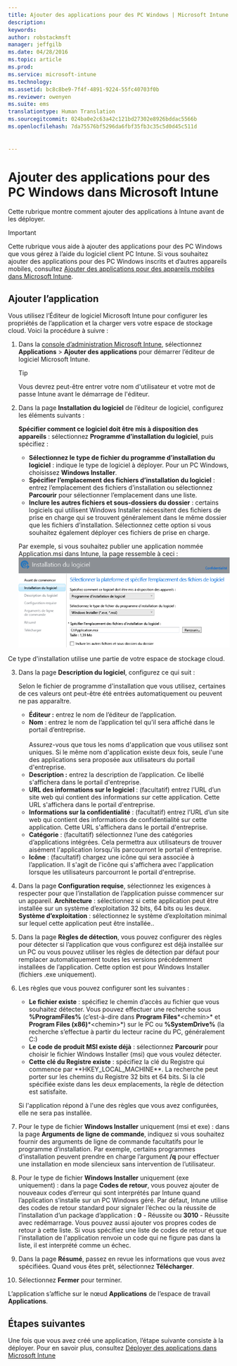 ```yaml
---
title: Ajouter des applications pour des PC Windows | Microsoft Intune
description: 
keywords: 
author: robstackmsft
manager: jeffgilb
ms.date: 04/28/2016
ms.topic: article
ms.prod: 
ms.service: microsoft-intune
ms.technology: 
ms.assetid: bc8c8be9-7f4f-4891-9224-55fc40703f0b
ms.reviewer: owenyen
ms.suite: ems
translationtype: Human Translation
ms.sourcegitcommit: 024ba0e2c63a42c121bd27302e8926bddac5566b
ms.openlocfilehash: 7da75576bf5296da6fbf35fb3c35c5d0d45c511d


---
```


# Ajouter des applications pour des PC Windows dans Microsoft Intune

Cette rubrique montre comment ajouter des applications à Intune avant de les déployer.

> [!IMPORTANT]
> Cette rubrique vous aide à ajouter des applications pour des PC Windows que vous gérez à l’aide du logiciel client PC Intune. Si vous souhaitez ajouter des applications pour des PC Windows inscrits et d’autres appareils mobiles, consultez [Ajouter des applications pour des appareils mobiles dans Microsoft Intune](add-apps-for-mobile-devices-in-microsoft-intune.md).


## Ajouter l’application
Vous utilisez l’Éditeur de logiciel Microsoft Intune pour configurer les propriétés de l’application et la charger vers votre espace de stockage cloud. Voici la procédure à suivre :

1.  Dans la [console d’administration Microsoft Intune](https://manage.microsoft.com), sélectionnez **Applications** &gt; **Ajouter des applications** pour démarrer l’éditeur de logiciel Microsoft Intune.

    > [!TIP]
    > Vous devrez peut-être entrer votre nom d'utilisateur et votre mot de passe Intune avant le démarrage de l'éditeur.



2.  Dans la page **Installation du logiciel** de l’éditeur de logiciel, configurez les éléments suivants :

    **Spécifier comment ce logiciel doit être mis à disposition des appareils** : sélectionnez **Programme d’installation du logiciel**, puis spécifiez :

    - **Sélectionnez le type de fichier du programme d’installation du logiciel** : indique le type de logiciel à déployer. Pour un PC Windows, choisissez **Windows Installer**.
    - **Spécifier l’emplacement des fichiers d’installation du logiciel** : entrez l’emplacement des fichiers d’installation ou sélectionnez **Parcourir** pour sélectionner l’emplacement dans une liste.
    - **Inclure les autres fichiers et sous-dossiers du dossier** : certains logiciels qui utilisent Windows Installer nécessitent des fichiers de prise en charge qui se trouvent généralement dans le même dossier que les fichiers d’installation. Sélectionnez cette option si vous souhaitez également déployer ces fichiers de prise en charge.

    Par exemple, si vous souhaitez publier une application nommée Application.msi dans Intune, la page ressemble à ceci : ![Éditeur de logiciel pour PC](./media/publisher-for-pc.png)

   Ce type d'installation utilise une partie de votre espace de stockage cloud.

3.  Dans la page **Description du logiciel**, configurez ce qui suit :

    Selon le fichier de programme d'installation que vous utilisez, certaines de ces valeurs ont peut-être été entrées automatiquement ou peuvent ne pas apparaître.

    - **Éditeur :** entrez le nom de l’éditeur de l’application.
    - **Nom** : entrez le nom de l’application tel qu’il sera affiché dans le portail d’entreprise.<br /><br />Assurez-vous que tous les noms d'application que vous utilisez sont uniques. Si le même nom d'application existe deux fois, seule l'une des applications sera proposée aux utilisateurs du portail d'entreprise.
    - **Description :** entrez la description de l’application. Ce libellé s'affichera dans le portail d'entreprise.
    - **URL des informations sur le logiciel** : (facultatif) entrez l’URL d’un site web qui contient des informations sur cette application. Cette URL s'affichera dans le portail d'entreprise.
    - **Informations sur la confidentialité** : (facultatif) entrez l’URL d’un site web qui contient des informations de confidentialité sur cette application. Cette URL s'affichera dans le portail d'entreprise.
    - **Catégorie** : (facultatif) sélectionnez l’une des catégories d’applications intégrées. Cela permettra aux utilisateurs de trouver aisément l'application lorsqu'ils parcourront le portail d'entreprise.
    - **Icône** : (facultatif) chargez une icône qui sera associée à l’application. Il s'agit de l'icône qui s'affichera avec l'application lorsque les utilisateurs parcourront le portail d'entreprise.



4.  Dans la page **Configuration requise**, sélectionnez les exigences à respecter pour que l’installation de l’application puisse commencer sur un appareil. **Architecture** : sélectionnez si cette application peut être installée sur un système d’exploitation 32 bits, 64 bits ou les deux. **Système d’exploitation** : sélectionnez le système d’exploitation minimal sur lequel cette application peut être installée..

5.  Dans la page **Règles de détection**, vous pouvez configurer des règles pour détecter si l’application que vous configurez est déjà installée sur un PC ou vous pouvez utiliser les règles de détection par défaut pour remplacer automatiquement toutes les versions précédemment installées de l’application. Cette option est pour Windows Installer (fichiers .exe uniquement).
6.  
    Les règles que vous pouvez configurer sont les suivantes :
    - **Le fichier existe** : spécifiez le chemin d’accès au fichier que vous souhaitez détecter. Vous pouvez effectuer une recherche sous **%ProgramFiles%** (c’est-à-dire dans **Program Files**\*&lt;chemin&gt;* et **Program Files (x86)**\*&lt;chemin&gt;*) sur le PC ou **%SystemDrive%** (la recherche s’effectue à partir du lecteur racine du PC, généralement C:)
    - **Le code de produit MSI existe déjà** : sélectionnez **Parcourir** pour choisir le fichier Windows Installer (msi) que vous voulez détecter. 
    - **Cette clé du Registre existe** : spécifiez la clé du Registre qui commence par **HKEY_LOCAL_MACHINE\**. La recherche peut porter sur les chemins du Registre 32 bits et 64 bits. Si la clé spécifiée existe dans les deux emplacements, la règle de détection est satisfaite.

    Si l'application répond à l'une des règles que vous avez configurées, elle ne sera pas installée.

7.  Pour le type de fichier **Windows Installer** uniquement (msi et exe) : dans la page **Arguments de ligne de commande**, indiquez si vous souhaitez fournir des arguments de ligne de commande facultatifs pour le programme d’installation. Par exemple, certains programmes d’installation peuvent prendre en charge l’argument **/q** pour effectuer une installation en mode silencieux sans intervention de l’utilisateur.

8.  Pour le type de fichier **Windows Installer** uniquement (exe uniquement) : dans la page **Codes de retour**, vous pouvez ajouter de nouveaux codes d’erreur qui sont interprétés par Intune quand l’application s’installe sur un PC Windows géré.
    Par défaut, Intune utilise des codes de retour standard pour signaler l’échec ou la réussite de l’installation d’un package d’application : **0** - Réussite ou **3010** - Réussite avec redémarrage. Vous pouvez aussi ajouter vos propres codes de retour à cette liste. Si vous spécifiez une liste de codes de retour et que l'installation de l'application renvoie un code qui ne figure pas dans la liste, il est interprété comme un échec.

9.  Dans la page **Résumé**, passez en revue les informations que vous avez spécifiées. Quand vous êtes prêt, sélectionnez **Télécharger**.

10. Sélectionnez **Fermer** pour terminer.

L’application s’affiche sur le nœud **Applications** de l’espace de travail **Applications**.

## Étapes suivantes

Une fois que vous avez créé une application, l’étape suivante consiste à la déployer. Pour en savoir plus, consultez [Déployer des applications dans Microsoft Intune](deploy-apps.md)


<!--HONumber=Jun16_HO4-->


